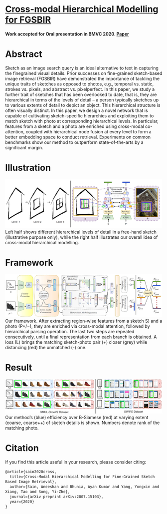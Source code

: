 # [Cross-modal Hierarchical Modelling for FGSBIR](https://aneeshan95.github.io/Cross-modal_Hierarchy_FGSBIR/)
#### Work accepted for Oral presentation in BMVC 2020. [Paper](https://arxiv.org/pdf/2007.15103.pdf)

# Abstract
Sketch as an image search query is an ideal alternative to text in capturing the finegrained visual details. 
Prior successes on fine-grained sketch-based image retrieval (FGSBIR) have demonstrated the importance of tackling
the unique traits of sketches as opposed to photos, e.g., temporal vs. static, strokes vs. pixels, and abstract vs. pixelperfect.
In this paper, we study a further trait of sketches that has been overlooked to date, that is, they are hierarchical in terms of 
the levels of detail – a person typically sketches up to various extents of detail to depict an object. This hierarchical structure
is often visually distinct. In this paper, we design a novel network that is capable of cultivating sketch-specific hierarchies and
exploiting them to match sketch with photo at corresponding hierarchical levels. In particular, features from a sketch and a photo
are enriched using cross-modal co-attention, coupled with hierarchical node fusion at every level to form a better embedding space
to conduct retrieval. Experiments on common benchmarks show our method to outperform state-of-the-arts by a significant margin.

# Illustration
![](./Images/opening.jpg)
Left half shows different hierarchical levels of detail in a free-hand sketch (illustrative purpose only), while the right half 
illustrates our overall idea of cross-modal hierarchical modelling.

# Framework
![](./Images/framework.jpg)
 Our framework. After extracting region-wise features from a sketch S) and a photo (P+/−), they are enriched via cross-modal attention,
 followed by hierarchical parsing operation. The last two steps are repeated consecutively, until a final representation from each branch is obtained. 
 A loss (L) brings the matching sketch-photo pair (+) closer (grey) while distancing (red) the unmatched (-) one.

# Result 
![](./Images/retrieval.jpg)
Our method’s (blue) efficiency over B-Siamese (red) at varying extent (coarse, coarse++) of sketch details is shown. Numbers denote rank of the matching photo.

# Citation
If you find this article useful in your research, please consider citing:

```
@article{sain2020cross,
  title={Cross-Modal Hierarchical Modelling for Fine-Grained Sketch Based Image Retrieval},
  author={Sain, Aneeshan and Bhunia, Ayan Kumar and Yang, Yongxin and Xiang, Tao and Song, Yi-Zhe},
  journal={arXiv preprint arXiv:2007.15103},
  year={2020}
}
```
